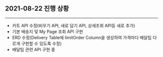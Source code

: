 ## 2021-08-22 진행 상황
---
- 카트 API 수정(비우기 API, 새로 담기 API, 상세조회 API등 새로 추가)
- 기본 배송지 및 My Page 조회 API 구현
- ERD 수정(Delivery Table에 limitOrder Column을 생성하여 가격마다 배달팁 다르게 구현할 수 있도록 수정)
- 배달팁 관련 API 구현 중
